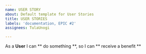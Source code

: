```yaml
---
name: USER STORY
about: Default template for User Stories
title: USER STORIES
labels: 'documentation, EPIC #2'
assignees: TulaUnogi

---
```


As a **User** I can ** do something **, so I can ** receive a benefit **
